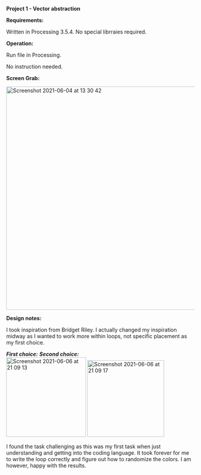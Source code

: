 **Project 1 - Vector abstraction**

**Requirements:**

Written in Processing 3.5.4. 
No special librraies required. 

**Operation:**

Run file in Processing.

No instruction needed.

**Screen Grab:**

<img width="597" alt="Screenshot 2021-06-04 at 13 30 42" src="https://user-images.githubusercontent.com/79255624/120803736-c68ffe80-c53b-11eb-982d-204043991e63.png">

**Design notes:**

I took inspiration from Bridget Riley. I actually changed my inspiration midway as I wanted to work more within loops, not specific placement as my first choice. 

_**First choice:**_                _**Second choice:**_                 
<img width="213" alt="Screenshot 2021-06-06 at 21 09 13" src="https://user-images.githubusercontent.com/79255624/120938614-7d8ea480-c70b-11eb-8f7d-fc0b1771573f.png"> <img width="205" alt="Screenshot 2021-06-06 at 21 09 17" src="https://user-images.githubusercontent.com/79255624/120938616-81bac200-c70b-11eb-9d63-cd85b13e7ed2.png">

I found the task challenging as this was my first task when just understanding and getting into the coding language. It took forever for me to write the loop correctly and figure out how to randomize the colors. I am however, happy with the results. 

